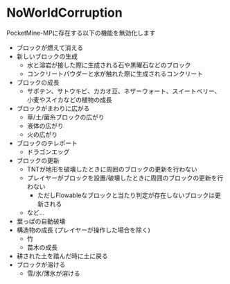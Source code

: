 # NoWorldCorruption
PocketMine-MPに存在する以下の機能を無効化します
- ブロックが燃えて消える
- 新しいブロックの生成
  - 水と溶岩が接した際に生成される石や黒曜石などのブロック
  - コンクリートパウダーと水が触れた際に生成されるコンクリート
- ブロックの成長
  - サボテン、サトウキビ、カカオ豆、ネザーウォート、スイートベリー、小麦やスイカなどの植物の成長
- ブロックがまわりに広がる
  - 草/土/菌糸ブロックの広がり
  - 液体の広がり
  - 火の広がり
- ブロックのテレポート
  - ドラゴンエッグ
- ブロックの更新
  - TNTが地形を破壊したときに周囲のブロックの更新を行わない
  - プレイヤーがブロックを設置/破壊したときに周囲のブロックの更新を行わない
    - ただしFlowableなブロックと当たり判定が存在しないブロックは更新される
  - など…
- 葉っぱの自動破壊
- 構造物の成長 (プレイヤーが操作した場合を除く)
  - 竹
  - 苗木の成長
- 耕された土を踏んだ時に土に戻る
- ブロックが溶ける
  - 雪/氷/薄氷が溶ける